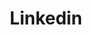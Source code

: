 ---
title: Linkedin
icon: carbon:logo-linkedin
url: https://www.linkedin.com/in/alberto-meunier/
---
